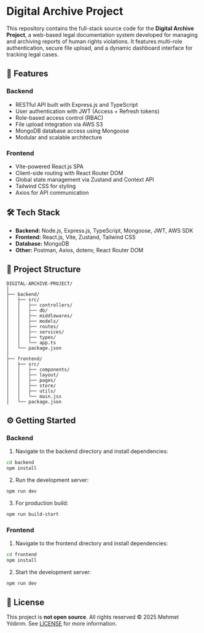 # Digital Archive Project

This repository contains the full-stack source code for the **Digital Archive Project**, a web-based legal documentation system developed for managing and archiving reports of human rights violations. It features multi-role authentication, secure file upload, and a dynamic dashboard interface for tracking legal cases.

## 🚀 Features

### Backend
- RESTful API built with Express.js and TypeScript
- User authentication with JWT (Access + Refresh tokens)
- Role-based access control (RBAC)
- File upload integration via AWS S3
- MongoDB database access using Mongoose
- Modular and scalable architecture

### Frontend
- Vite-powered React.js SPA
- Client-side routing with React Router DOM
- Global state management via Zustand and Context API
- Tailwind CSS for styling
- Axios for API communication

## 🛠️ Tech Stack

- **Backend:** Node.js, Express.js, TypeScript, Mongoose, JWT, AWS SDK
- **Frontend:** React.js, Vite, Zustand, Tailwind CSS
- **Database:** MongoDB
- **Other:** Postman, Axios, dotenv, React Router DOM

## 📁 Project Structure

```
DIGITAL-ARCHIVE-PROJECT/
│
├── backend/
│   ├── src/
│   │   ├── controllers/
│   │   ├── db/
│   │   ├── middlewares/
│   │   ├── models/
│   │   ├── routes/
│   │   ├── services/
│   │   ├── types/
│   │   └── app.ts
│   └── package.json
│
├── frontend/
│   ├── src/
│   │   ├── components/
│   │   ├── layout/
│   │   ├── pages/
│   │   ├── store/
│   │   ├── utils/
│   │   └── main.jsx
│   └── package.json
```

## ⚙️ Getting Started

### Backend

1. Navigate to the backend directory and install dependencies:
```bash
cd backend
npm install
```

2. Run the development server:
```bash
npm run dev
```

3. For production build:
```bash
npm run build-start
```

### Frontend

1. Navigate to the frontend directory and install dependencies:
```bash
cd frontend
npm install
```

2. Start the development server:
```bash
npm run dev
```

## 📄 License

This project is **not open source**. All rights reserved © 2025 Mehmet Yıldırım. See [LICENSE](./LICENSE) for more information.
